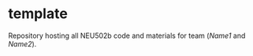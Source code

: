 # template
Repository hosting all NEU502b code and materials for team *<TEAMNAME>* (*Name1* and *Name2*).
